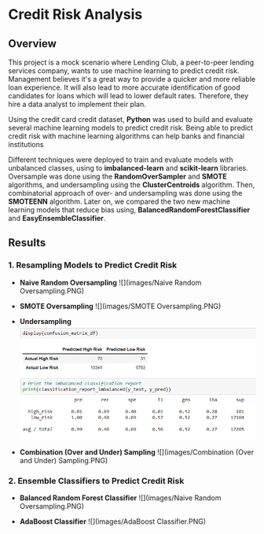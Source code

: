 # Credit Risk Analysis

## **Overview**

This project is a mock scenario where Lending Club, a peer-to-peer lending services company, wants to use machine learning to predict credit risk. Management believes it&#39;s a great way to provide a quicker and more reliable loan experience. It will also lead to more accurate identification of good candidates for loans which will lead to lower default rates. Therefore, they hire a data analyst to implement their plan.

Using the credit card credit dataset, **Python** was used to build and evaluate several machine learning models to predict credit risk. Being able to predict credit risk with machine learning algorithms can help banks and financial institutions

Different techniques were deployed to train and evaluate models with unbalanced classes, using to **imbalanced-learn**  and  **scikit-learn**  libraries. Oversample was done using the  **RandomOverSampler**  and  **SMOTE**  algorithms, and undersampling using the  **ClusterCentroids**  algorithm. Then, combinatorial approach of over- and undersampling was done using the  **SMOTEENN**  algorithm. Later on, we compared the two new machine learning models that reduce bias using,  **BalancedRandomForestClassifier**  and  **EasyEnsembleClassifier**.

## **Results**

### 1. **Resampling Models to Predict Credit Risk**

- **Naive Random Oversampling**
![](images/Naive Random Oversampling.PNG)

- **SMOTE Oversampling**
![](images/SMOTE Oversampling.PNG)

- **Undersampling**
![](images/Undersampling.PNG)

- **Combination (Over and Under) Sampling**
![](images/Combination (Over and Under) Sampling.PNG)

### 2. **Ensemble Classifiers to Predict Credit Risk**

- **Balanced Random Forest Classifier**
![](images/Naive Random Oversampling.PNG)

- **AdaBoost Classifier**
![](images/AdaBoost Classifier.PNG)

